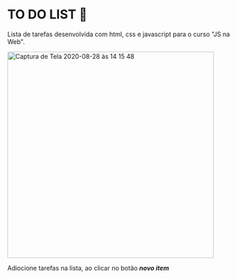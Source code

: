# TO DO LIST 📝
Lista de tarefas desenvolvida com html, css e javascript para o curso "JS na Web".
 
<img width="465" alt="Captura de Tela 2020-08-28 às 14 15 48" src="https://user-images.githubusercontent.com/69996384/91595041-3e8c2100-e939-11ea-8a13-932f8c9335f1.png">

Adiocione tarefas na lista, ao clicar no botão __*novo item*__


